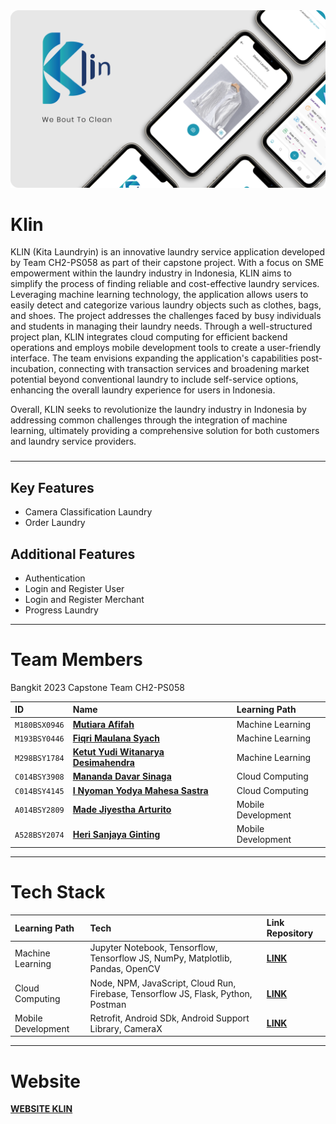 <img src="https://github.com/bangkit-klin/.github/blob/main/assets/mockup_app.png">

# Klin
KLIN (Kita Laundryin) is an innovative laundry service application developed by Team CH2-PS058 as part of their capstone project. With a focus on SME empowerment within the laundry industry in Indonesia, KLIN aims to simplify the process of finding reliable and cost-effective laundry services. Leveraging machine learning technology, the application allows users to easily detect and categorize various laundry objects such as clothes, bags, and shoes. The project addresses the challenges faced by busy individuals and students in managing their laundry needs. Through a well-structured project plan, KLIN integrates cloud computing for efficient backend operations and employs mobile development tools to create a user-friendly interface. The team envisions expanding the application's capabilities post-incubation, connecting with transaction services and broadening market potential beyond conventional laundry to include self-service options, enhancing the overall laundry experience for users in Indonesia.

Overall, KLIN seeks to revolutionize the laundry industry in Indonesia by addressing common challenges through the integration of machine learning, ultimately providing a comprehensive solution for both customers and laundry service providers.
###

---
## Key Features
- Camera Classification Laundry
- Order Laundry


## Additional Features
- Authentication
- Login and Register User
- Login and Register Merchant
- Progress Laundry

---

# Team Members
Bangkit 2023 Capstone Team CH2-PS058

| ID              | Name                                                                    | Learning Path       |
|:----------------|:------------------------------------------------------------------------|:--------------------|
| `M180BSX0946`   | **[Mutiara Afifah](https://github.com/Mautiarap)**                      | Machine Learning    |
| `M193BSY0446`   | **[Fiqri Maulana Syach](https://github.com/dibfira)**                   | Machine Learning    |
| `M298BSY1784`   | **[Ketut Yudi Witanarya Desimahendra](https://github.com/yudiwtnrya)**  | Machine Learning    |
| `C014BSY3908`   | **[Mananda Davar Sinaga](https://github.com/Mndavr)**                   | Cloud Computing     |
| `C014BSY4145`   | **[I Nyoman Yodya Mahesa Sastra](https://github.com/yodyamahesa)**      | Cloud Computing     |
| `A014BSY2809`   | **[Made Jiyestha Arturito](https://github.com/mdarturito)**             | Mobile Development  |
| `A528BSY2074`   | **[Heri Sanjaya Ginting](https://github.com/gintingherisanjaya)**       | Mobile Development  |


---
# Tech Stack

| Learning Path      | Tech                                                                                                             | Link Repository                                                       |
|:-------------------|:-----------------------------------------------------------------------------------------------------------------|:----------------------------------------------------------------------|
| Machine Learning   | Jupyter Notebook, Tensorflow, Tensorflow JS, NumPy, Matplotlib, Pandas, OpenCV                                   | **[LINK](https://github.com/bangkit-klin/klin-machine-learning)**                |
| Cloud Computing    | Node, NPM, JavaScript, Cloud Run, Firebase, Tensorflow JS, Flask, Python, Postman                                | **[LINK](https://github.com/bangkit-klin/klin-cloud-computing)**                |
| Mobile Development | Retrofit, Android SDk, Android Support Library, CameraX                                                          | **[LINK](https://github.com/bangkit-klin/klin-mobile-development)**                |

---
# Website

**[WEBSITE KLIN](https://bangkit-klin.github.io)**
